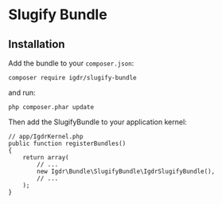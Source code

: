 Slugify Bundle
========================
Installation
------------

Add the bundle to your `composer.json`:

    composer require igdr/slugify-bundle

and run:

    php composer.phar update

Then add the SlugifyBundle to your application kernel:

    // app/IgdrKernel.php
    public function registerBundles()
    {
        return array(
            // ...
            new Igdr\Bundle\SlugifyBundle\IgdrSlugifyBundle(),
            // ...
        );
    }

